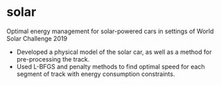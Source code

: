 # solar
Optimal energy management for solar-powered cars in settings of World Solar Challenge 2019
* Developed a physical model of the solar car, as well as a method for pre-processing the track.
* Used L-BFGS and penalty methods to find optimal speed for each segment of track with energy consumption constraints. 
